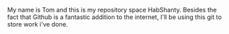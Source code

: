 My name is Tom and this is my repository space HabShanty.
Besides the fact that Github is a fantastic addition to the internet,
I'll be using this git to store work i've done.  
